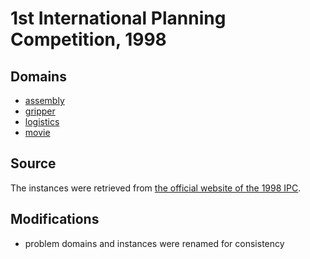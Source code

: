 # 1st International Planning Competition, 1998

## Domains

* [assembly](assembly)
* [gripper](gripper)
* [logistics](logistics)
* [movie](movie)

## Source

The instances were retrieved from [the official website of the 1998 IPC](http://ipc98.icaps-conference.org/domains.zip).

## Modifications

* problem domains and instances were renamed for consistency
